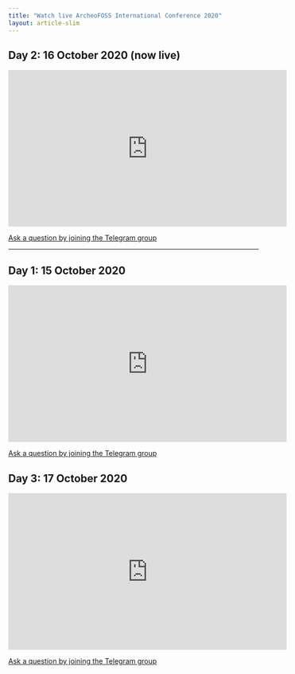 ```yaml
---
title: "Watch live ArcheoFOSS International Conference 2020"
layout: article-slim
---
```


## Day 2: 16 October 2020 (now live)

<div class="embed-responsive embed-responsive-16by9">
    <iframe width="560" height="315" src="https://www.youtube.com/embed/bgkLcKsKtOA " frameborder="0" allow="accelerometer; autoplay; clipboard-write; encrypted-media; gyroscope; picture-in-picture" allowfullscreen></iframe>
</div>

[Ask a question by joining the Telegram group](https://t.me/archeofoss)

---

## Day 1: 15 October 2020

<div class="embed-responsive embed-responsive-16by9">
    <iframe width="560" height="315" src="https://www.youtube.com/embed/3XtJyoz3Ppc " frameborder="0" allow="accelerometer; autoplay; clipboard-write; encrypted-media; gyroscope; picture-in-picture" allowfullscreen></iframe>
</div>

[Ask a question by joining the Telegram group](https://t.me/archeofoss)

## Day 3: 17 October 2020

<div class="embed-responsive embed-responsive-16by9">
    <iframe width="560" height="315" src="https://www.youtube.com/embed/GieO7FGBbrQ " frameborder="0" allow="accelerometer; autoplay; clipboard-write; encrypted-media; gyroscope; picture-in-picture" allowfullscreen></iframe>
</div>

[Ask a question by joining the Telegram group](https://t.me/archeofoss)